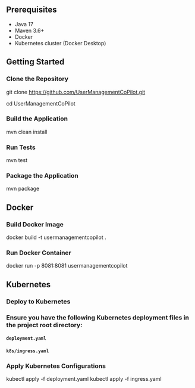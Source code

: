 ## Prerequisites

- Java 17
- Maven 3.6+
- Docker
- Kubernetes cluster (Docker Desktop)

## Getting Started

### Clone the Repository
git clone https://github.com/UserManagementCoPilot.git

cd UserManagementCoPilot

### Build the Application
mvn clean install

### Run Tests
mvn test

### Package the Application
mvn package

## Docker
### Build Docker Image
docker build -t usermanagementcopilot .


### Run Docker Container
docker run -p 8081:8081 usermanagementcopilot

## Kubernetes
### Deploy to Kubernetes
### Ensure you have the following Kubernetes deployment files in the project root directory:
#### `deployment.yaml`
#### `k8s/ingress.yaml`


### Apply Kubernetes Configurations

kubectl apply -f deployment.yaml 
kubectl apply -f ingress.yaml
